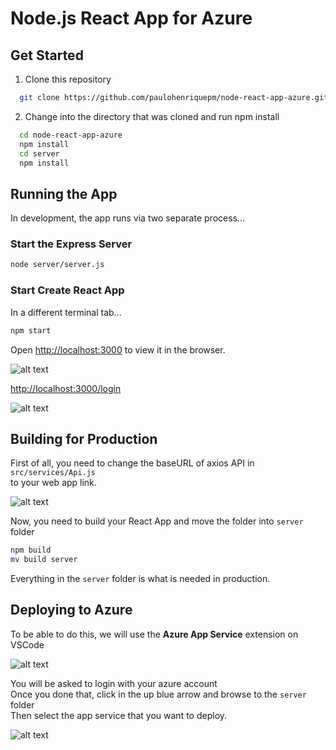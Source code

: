 # Node.js React App for Azure

## Get Started

1. Clone this repository

```bash
  git clone https://github.com/paulohenriquepm/node-react-app-azure.git
```
2. Change into the directory that was cloned and run npm install

```bash
  cd node-react-app-azure
  npm install
  cd server
  npm install
```

## Running the App

In development, the app runs via two separate process...

### Start the Express Server

```bash
node server/server.js
```

### Start Create React App

In a different terminal tab...

```bash
npm start
```

Open [http://localhost:3000](http://localhost:3000) to view it in the browser.

![alt text](https://imgur.com/vzmXXDk.png)

[http://localhost:3000/login](http://localhost:3000/login)

![alt text](https://imgur.com/SKagFOL.png)

## Building for Production

First of all, you need to change the baseURL of axios API in `src/services/Api.js` <br />
to your web app link.

![alt text](https://imgur.com/cVVVOmM.png)

Now, you need to build your React App and move the folder into `server` folder

```bash
npm build
mv build server
```
Everything in the `server` folder is what is needed in production.

## Deploying to Azure 

To be able to do this, we will use the **Azure App Service** extension on VSCode

![alt text](https://imgur.com/oiujxco.png)

You will be asked to login with your azure account <br />
Once you done that, click in the up blue arrow and browse to the `server` folder <br />
Then select the app service that you want to deploy.

![alt text](https://imgur.com/fAfrqYm.png)
